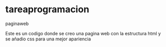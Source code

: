 # tareaprogramacion
paginaweb

Este es un codigo donde se creo una pagina web con la estructura html y se añadio css para una mejor apariencia
